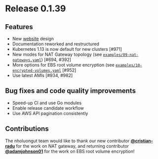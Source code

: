 # Release 0.1.39

## Features

- New [website](https://eksctl.io) design
- Documentation reworked and restructured 
- Kubernetes 1.13 is now default for new clusters [#971]
- New modes for NAT Gateway topology (see [`examples/09-nat-gateways.yaml`](https://github.com/nholuongut/eksctl/blob/master/examples/09-nat-gateways.yaml)) [#694, #392]
- More options for EBS root volume encryption (see [`examples/10-encrypted-volumes.yaml`](https://github.com/nholuongut/eksctl/blob/master/examples/10-encrypted-volumes.yaml) [#952]
- Use latest AMIs [#934, #982]

## Bug fixes and code quality improvements

- Speed-up CI and use Go modules
- Enable release candidate workflow
- Use AWS API pagination consistently

## Contributions

The nholuongut team would like to thank our new contributor [**@cristian-radu**](https://github.com/cristian-radu)
for the work on NAT gateway, and returning contributor [**@adamjohnson01**](https://github.com/adamjohnson01) for
the work on EBS root volume encryption!

